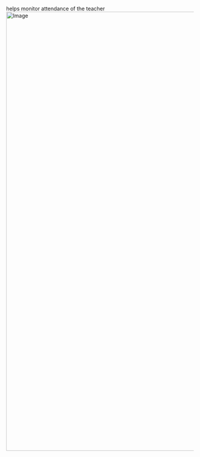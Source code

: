 helps monitor attendance of the teacher
<img width="1179" alt="Image" src="https://github.com/user-attachments/assets/a6e57646-08e8-4edc-b49b-ddf052829cc9" />
